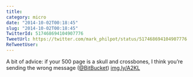 ```yaml
---
title: 
category: micro
date: "2014-10-02T00:18:45"
slug: "2014-10-02T00:18:45"
TwitterId: 517468694104907776
TweetUrl: https://twitter.com/mark_philpot/status/517468694104907776
ReTweetUser: 
---
```


A bit of advice: if your 500 page is a skull and crossbones, I think you’re sending the wrong message ([@BitBucket](https://twitter.com/BitBucket)) [img.ly/A2KL](http://img.ly/A2KL)